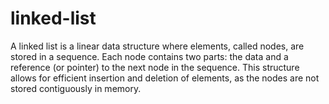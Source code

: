# linked-list
A linked list is a linear data structure where elements, called nodes, are stored in a sequence. Each node contains two parts: the data and a reference (or pointer) to the next node in the sequence. This structure allows for efficient insertion and deletion of elements, as the nodes are not stored contiguously in memory.
